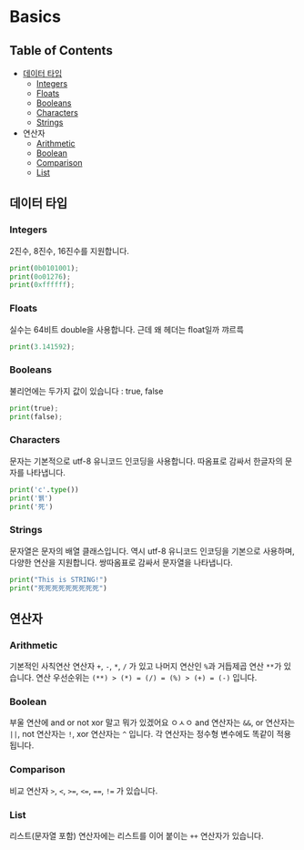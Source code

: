 # Basics
## Table of Contents
- [데이터 타입](#데이터-타입)
  - [Integers](#integers)
  - [Floats](#floats)
  - [Booleans](#booleans)
  - [Characters](#characters)
  - [Strings](#strings)
- 연산자
  - [Arithmetic](#arithmetic)
  - [Boolean](#boolean)
  - [Comparison](#comparison)
  - [List](#list)

## 데이터 타입
### Integers
2진수, 8진수, 16진수를 지원합니다.
```python
print(0b0101001);
print(0o01276);
print(0xffffff);
```
### Floats
실수는 64비트 double을 사용합니다. 근데 왜 헤더는 float일까 꺄르륵
```python
print(3.141592);
```

### Booleans
불리언에는 두가지 값이 있습니다 : true, false
```python
print(true);
print(false);
```

### Characters
문자는 기본적으로 utf-8 유니코드 인코딩을 사용합니다. 따옴표로 감싸서 한글자의 문자를 나타냅니다.
```python
print('c'.type())
print('뷁')
print('死')
```

### Strings
문자열은 문자의 배열 클래스입니다. 역시 utf-8 유니코드 인코딩을 기본으로 사용하며, 다양한 연산을 지원합니다.
쌍따옴표로 감싸서 문자열을 나타냅니다.
```python
print("This is STRING!")
print("死死死死死死死死死")
```

## 연산자
### Arithmetic
기본적인 사칙연산 연산자 `+`, `-`, `*`, `/` 가 있고 나머지 연산인 `%`과 거듭제곱 연산 `**`가 있습니다.
연산 우선순위는 `(**) > (*) = (/) = (%) > (+) = (-)` 입니다.

### Boolean
부울 연산에 and or not xor 말고 뭐가 있겠어요 ㅇㅅㅇ
and 연산자는 `&&`, or 연산자는 `||`, not 연산자는 `!`, xor 연산자는 `^` 입니다.
각 연산자는 정수형 변수에도 똑같이 적용됩니다.

### Comparison
비교 연산자 `>`, `<`, `>=`, `<=`, `==`, `!=` 가 있습니다.

### List
리스트(문자열 포함) 연산자에는 리스트를 이어 붙이는 `++` 연산자가 있습니다.
